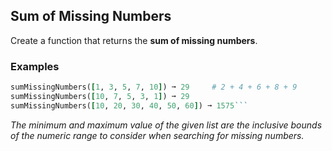 
## Sum of Missing Numbers

Create a function that returns the **sum of missing numbers**.

### Examples
``` ruby  
sumMissingNumbers([1, 3, 5, 7, 10]) ➞ 29     # 2 + 4 + 6 + 8 + 9  
sumMissingNumbers([10, 7, 5, 3, 1]) ➞ 29  
sumMissingNumbers([10, 20, 30, 40, 50, 60]) ➞ 1575```  
```
*The minimum and maximum value of the given list are the inclusive bounds of the numeric range to consider when searching for missing numbers.*